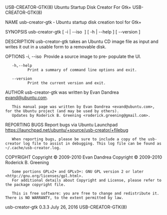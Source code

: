 USB-CREATOR-GTK(8)                                                               Ubuntu Startup Disk Creator For Gtk+                                                               USB-CREATOR-GTK(8)

NAME
       usb-creator-gtk ‐ Ubuntu startup disk creation tool for Gtk+

SYNOPSIS
       usb-creator-gtk
        [ -i | --iso <img> ]
                       [ -h | --help ] [ --version ]

DESCRIPTION
       usb-creator-gtk takes an Ubuntu CD image file as input and writes it out in a usable form to a removable disk.

OPTIONS
       -i, --iso <img>
              Provide a source image to pre‐ populate the UI.

       -h,--help
              Print a summary of command line options and exit.

       --version
              Print the current version and exit.

AUTHOR
       usb-creator-gtk was written by Evan Dandrea <evand@ubuntu.com>.

       This manual page was written by Evan Dandrea <evand@ubuntu.com>, for the Ubuntu project (and may be used by others).
       Updates by Roderick B. Greening <roderick.greening@gmail.com>.

REPORTING BUGS
       Report bugs via Ubuntu Launchpad <https://launchpad.net/ubuntu/+source/usb-creator/+filebug>

       When reporting bugs, please be sure to include a copy of the usb-creator log file to assist in debugging. This log file can be found as ~/.cache/usb-creator.log.

COPYRIGHT
       Copyright © 2009-2010 Evan Dandrea
       Copyright © 2009-2010 Roderick B. Greening

       Some portions GPLv2+ and GPLv3+: GNU GPL version 2 or later <http://gnu.org/licenses/gpl.html>.
       For additional details about Copyright and License, please refer to the package copyright file.

       This is free software: you are free to change and redistribute it.  There is NO WARRANTY, to the extent permitted by law.

usb-creator-gtk 0.3.3                                                                        July 26, 2016                                                                          USB-CREATOR-GTK(8)
